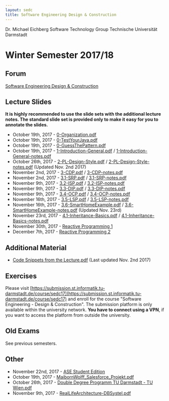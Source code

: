 ```yaml
---
layout: sedc
title: Software Engineering Design & Construction
---
```

Dr. Michael Eichberg
Software Technology Group
Technische Universität Darmstadt

# Winter Semester 2017/18

## Forum
[Software Engineering Design & Construction](https://www.fachschaft.informatik.tu-darmstadt.de/forum//viewforum.php?f=234)

## Lecture Slides

**It is highly recommended to use the slide sets with the additional lecture notes. The standard slide set is provided only to make it easy for you to annotate the slides.**

 * October 19th, 2017 - [0-Organization.pdf](0-Organization.pdf)
 * October 19th, 2017 - [0-TestYourJava.pdf](0-TestYourJava.pdf)
 * October 19th, 2017 - [0-GuessThePattern.pdf](0-GuessThePattern.pdf)
 * October 19th, 2017 - [1-Introduction-General.pdf](1-Introduction-General.pdf) / [1-Introduction-General-notes.pdf](1-Introduction-General-notes.pdf)
 * October 26th, 2017 - [2-PL-Design-Style.pdf](2-PL-Design-Style.pdf) / [2-PL-Design-Style-notes.pdf](2-PL-Design-Style-notes.pdf) (Updated Nov. 2nd 2017)
 * November 2nd, 2017 - [3-CDP.pdf](3-CDP.pdf) / [3-CDP-notes.pdf](3-CDP-notes.pdf)
 * November 2nd, 2017 - [3.1-SRP.pdf](3.1-SRP.pdf) / [3.1-SRP-notes.pdf](3.1-SRP-notes.pdf)
 * November 9th, 2017 - [3.2-ISP.pdf](3.2-ISP.pdf) / [3.2-ISP-notes.pdf](3.2-ISP-notes.pdf)
 * November 9th, 2017 - [3.3-DIP.pdf](3.3-DIP.pdf) / [3.3-DIP-notes.pdf](3.3-DIP-notes.pdf)
 * November 9th, 2017 - [3.4-OCP.pdf](3.4-OCP.pdf) / [3.4-OCP-notes.pdf](3.4-OCP-notes.pdf)
 * November 16th, 2017 - [3.5-LSP.pdf](3.5-LSP.pdf) / [3.5-LSP-notes.pdf](3.5-LSP-notes.pdf)
 * November 16th, 2017 - [3.6-SmartHomeExample.pdf](3.6-SmartHomeExample.pdf) / [3.6-SmartHomeExample-notes.pdf](3.6-SmartHomeExample-notes.pdf) (Updated Nov. 23rd)
 * November 23rd, 2017 - [4.1-Inheritance-Basics.pdf](4.1-Inheritance-Basics.pdf) / [4.1-Inheritance-Basics-notes.pdf](4.1-Inheritance-Basics-notes.pdf)
 * November 30th, 2017 - [Reactive Programming 1](RP1.pdf)
 * December 7th, 2017 - [Reactive Programming 2](RP2.pdf)


## Additional Material
 * [Code Snippets from the Lecture.pdf](Code.pdf) (Last updated Nov. 2nd 2017)

## Exercises
Please visit [https://submission.st.informatik.tu-darmstadt.de/course/sedc17](https://submission.st.informatik.tu-darmstadt.de/course/sedc17) and enroll for the course "Software Engineering - Design & Construction".
The submission platform is only available within the university network. **You have to connect using a VPN**, if you want to access the platform from outside the university.

## Old Exams
See previous semesters.

## Other
 * November 22nd, 2017 - [ASE Student Edition](https://www.andrena.de/event/ase-student-edition-385)
 * October 19th, 2017 - [MaibornWolff_Salesforce_Projekt.pdf](MaibornWolff_Salesforce_Projekt.pdf)
 * October 26th, 2017 - [Double Degree Programm TU Darmstadt - TU Wien.pdf](DoubleDegreeTUD-TUW.pdf)
 * November 9th, 2017 - [RealLifeArchitecture-DBSystel.pdf](RealLifeArchitecture-DBSystel.pdf)
